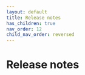 ```yaml
---
layout: default
title: Release notes
has_children: true
nav_order: 12
child_nav_order: reversed
---
```


# Release notes
